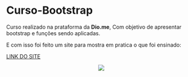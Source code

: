 # Curso-Bootstrap

Curso realizado na prataforma da **Dio.me**, Com objetivo de apresentar bootstrap e funções sendo aplicadas. 

E com isso foi feito um site para mostra em pratica o que foi ensinado:

[LINK DO SITE](https://gabriel-andradeweb.github.io/Curso-Bootstrap/)

<div align="center">
<img src="https://cdn.discordapp.com/attachments/904157735728340993/967996182339158066/2022-04-25_00-36-18.gif">
</div>
